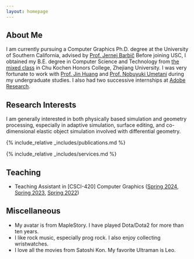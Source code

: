 ```yaml
---
layout: homepage
---
```


## About Me

I am currently pursuing a Computer Graphics Ph.D. degree at the University of Southern California, advised by [Prof. Jernej Barbič](https://viterbi-web.usc.edu/~jbarbic/) Before joining USC, I obtained my B.E. degree in Computer Science and Technology from [the mixed class](http://www.cis.umassd.edu/~hxu/alink/jclass/mixedclass.html) in Chu Kochen Honors College, Zhejiang University. I was very fortunate to work with [Prof. Jin Huang](http://www.cad.zju.edu.cn/home/hj/index.xml) and [Prof. Nobuyuki Umetani](https://cgenglab.github.io/en/authors/admin/) during my undergraduate studies. I also had two successive internships at [Adobe Research](https://research.adobe.com).


## Research Interests

I am generally interested in both physically based simulation and geometry processing, especially in adaptive simulation, surface editing, and co-dimensional elastic object simulation involved with differential geometry.

{% include_relative _includes/publications.md %}

{% include_relative _includes/services.md %}

## Teaching
- Teaching Assistant in \[CSCI-420\] Computer Graphics ([Spring 2024](https://viterbi-web.usc.edu/~jbarbic/cs420-s24/), [Spring 2023](http://viterbi-web.usc.edu/~jbarbic/cs420-s23/), [Spring 2022](https://viterbi-web.usc.edu/~jbarbic/cs420-s22/))

## Miscellaneous
- My avatar is from MapleStory. I have played Dota/Dota2 for more than ten years.
- I like rock music, especially prog rock. I also enjoy collecting wristwatches.
- I love all the movies from Satoshi Kon. My favorite Ultraman is Leo.

